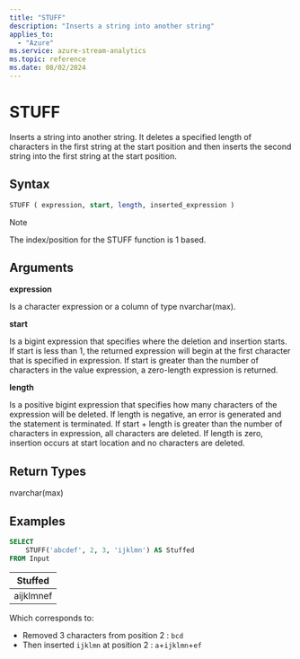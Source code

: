 ```yaml
---
title: "STUFF"
description: "Inserts a string into another string"
applies_to:
  - "Azure"
ms.service: azure-stream-analytics
ms.topic: reference
ms.date: 08/02/2024
---
```


# STUFF

Inserts a string into another string. It deletes a specified length of characters in the first string at the start position and then inserts the second string into the first string at the start position.

## Syntax

```SQL
STUFF ( expression, start, length, inserted_expression )
```

> [!NOTE]
> The index/position for the STUFF function is 1 based.

## Arguments

**expression**

Is a character expression or a column of type nvarchar(max).

**start**

Is a bigint expression that specifies where the deletion and insertion starts. If start is less than 1, the returned expression will begin at the first character that is specified in expression. If start is greater than the number of characters in the value expression, a zero-length expression is returned.

**length**

Is a positive bigint expression that specifies how many characters of the expression will be deleted. If length is negative, an error is generated and the statement is terminated. If start + length is greater than the number of characters in expression, all characters are deleted. If length is zero, insertion occurs at start location and no characters are deleted.

## Return Types

nvarchar(max)

## Examples

```SQL
SELECT
    STUFF('abcdef', 2, 3, 'ijklmn') AS Stuffed
FROM Input
```

|Stuffed|
|-|
|aijklmnef|

Which corresponds to:

- Removed 3 characters from position 2 : `bcd`
- Then inserted `ijklmn` at position 2 : `a`+`ijklmn`+`ef`

